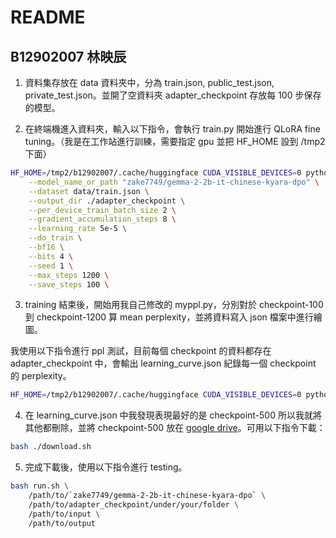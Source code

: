 # README

## B12902007 林映辰

1. 資料集存放在 data 資料夾中，分為 train.json, public_test.json, private_test.json。並開了空資料夾 adapter_checkpoint 存放每 100 步保存的模型。

2. 在終端機進入資料夾，輸入以下指令，會執行 train.py 開始進行 QLoRA fine tuning。（我是在工作站進行訓練，需要指定 gpu 並把 HF_HOME 設到 /tmp2 下面）

```bash
HF_HOME=/tmp2/b12902007/.cache/huggingface CUDA_VISIBLE_DEVICES=0 python train.py \
    --model_name_or_path "zake7749/gemma-2-2b-it-chinese-kyara-dpo" \
    --dataset data/train.json \
    --output_dir ./adapter_checkpoint \
    --per_device_train_batch_size 2 \
    --gradient_accumulation_steps 8 \
    --learning_rate 5e-5 \
    --do_train \
    --bf16 \
    --bits 4 \
    --seed 1 \
    --max_steps 1200 \
    --save_steps 100 \
```

3. training 結束後，開始用我自己修改的 myppl.py，分別對於 checkpoint-100 到 checkpoint-1200 算 mean perplexity，並將資料寫入 json 檔案中進行繪圖。

我使用以下指令進行 ppl 測試，目前每個 checkpoint 的資料都存在 adapter_checkpoint 中，會輸出 learning_curve.json 紀錄每一個 checkpoint 的 perplexity。

```bash
HF_HOME=/tmp2/b12902007/.cache/huggingface CUDA_VISIBLE_DEVICES=0 python myppl.py --base_model_path "zake7749/gemma-2-2b-it-chinese-kyara-dpo" --checkpoints_dir "./adapter_checkpoint" --test_data_path "./data/public_test.json"
```

4. 在 learning_curve.json 中我發現表現最好的是 checkpoint-500 所以我就將其他都刪除，並將 checkpoint-500 放在 [google drive](https://drive.google.com/drive/folders/14QoQviwdCe-rhYSu6Vt702k_VhfEVQ5D)。可用以下指令下載：

```bash
bash ./download.sh
```

5. 完成下載後，使用以下指令進行 testing。

```bash
bash run.sh \
    /path/to/`zake7749/gemma-2-2b-it-chinese-kyara-dpo` \
    /path/to/adapter_checkpoint/under/your/folder \
    /path/to/input \
    /path/to/output
```